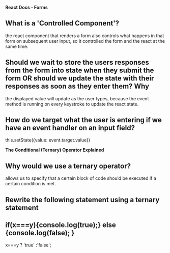 **React Docs - Forms**

## What is a 'Controlled Component'?

the react component that renders a form also controls what happens in that form on subsequent user input, so it controlled the form and the react at the same time.

## Should we wait to store the users responses from the form into state when they submit the form OR should we update the state with their responses as soon as they enter them? Why

the displayed value will update as the user types, because the event method is running on every keystroke to update the react state.

## How do we target what the user is entering if we have an event handler on an input field?

  this.setState({value: event.target.value})

**The Conditional (Ternary) Operator Explained**

## Why would we use a ternary operator?

allows us to specify that a certain block of code should be executed if a certain condition is met.

## Rewrite the following statement using a ternary statement

## if(x===y){console.log(true);} else {console.log(false); }

x===y ? 'true' :'false';
